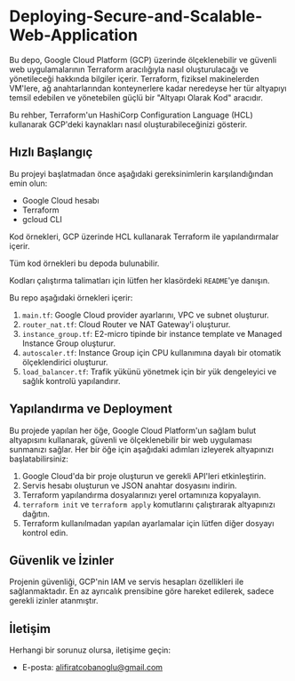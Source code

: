 # Deploying-Secure-and-Scalable-Web-Application 
Bu depo, Google Cloud Platform (GCP) üzerinde ölçeklenebilir ve güvenli web uygulamalarının Terraform aracılığıyla nasıl oluşturulacağı ve yönetileceği hakkında bilgiler içerir. Terraform, fiziksel makinelerden VM'lere, ağ anahtarlarından konteynerlere kadar neredeyse her tür altyapıyı temsil edebilen ve yönetebilen güçlü bir "Altyapı Olarak Kod" aracıdır.

Bu rehber, Terraform'un HashiCorp Configuration Language (HCL) kullanarak GCP'deki kaynakları nasıl oluşturabileceğinizi gösterir.

## Hızlı Başlangıç

Bu projeyi başlatmadan önce aşağıdaki gereksinimlerin karşılandığından emin olun:

- Google Cloud hesabı
- Terraform
- gcloud CLI

Kod örnekleri, GCP üzerinde HCL kullanarak Terraform ile yapılandırmalar içerir.

Tüm kod örnekleri bu depoda bulunabilir.

Kodları çalıştırma talimatları için lütfen her klasördeki `README`'ye danışın.

Bu repo aşağıdaki örnekleri içerir:
1. `main.tf`: Google Cloud provider ayarlarını, VPC ve subnet oluşturur.
2. `router_nat.tf`: Cloud Router ve NAT Gateway'i oluşturur.
3. `instance_group.tf`: E2-micro tipinde bir instance template ve Managed Instance Group oluşturur.
4. `autoscaler.tf`: Instance Group için CPU kullanımına dayalı bir otomatik ölçeklendirici oluşturur.
5. `load_balancer.tf`: Trafik yükünü yönetmek için bir yük dengeleyici ve sağlık kontrolü yapılandırır.

## Yapılandırma ve Deployment

Bu projede yapılan her öğe, Google Cloud Platform'un sağlam bulut altyapısını kullanarak, güvenli ve ölçeklenebilir bir web uygulaması sunmanızı sağlar. Her bir öğe için aşağıdaki adımları izleyerek altyapınızı başlatabilirsiniz:

1. Google Cloud'da bir proje oluşturun ve gerekli API'leri etkinleştirin.
2. Servis hesabı oluşturun ve JSON anahtar dosyasını indirin.
3. Terraform yapılandırma dosyalarınızı yerel ortamınıza kopyalayın.
4. `terraform init` ve `terraform apply` komutlarını çalıştırarak altyapınızı dağıtın.
5. Terraform kullanılmadan yapılan ayarlamalar için lütfen diğer dosyayı kontrol edin.

## Güvenlik ve İzinler

Projenin güvenliği, GCP'nin IAM ve servis hesapları özellikleri ile sağlanmaktadır. En az ayrıcalık prensibine göre hareket edilerek, sadece gerekli izinler atanmıştır.

## İletişim

Herhangi bir sorunuz olursa, iletişime geçin:

- E-posta: alifiratcobanoglu@gmail.com
